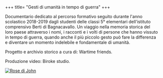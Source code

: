 +++
title= "Gesti di umanità in tempo di guerra"
+++

Documentario dedicato al percorso formativo seguito durante l'anno scolastico 2018-2019 dagli studenti delle classi 5° elementari dell'istituto comprensivo Berti di Bagnacavallo. Un viaggio nella memoria storica del loro paese attraverso i nomi, i racconti e i volti di persone che hanno vissuto in tempo di guerra, quando anche il più piccolo gesto può fare la differenza e diventare un momento indelebile e fondamentale di umanità.


Progetto e archivio storico a cura di: Wartime friends.

Produzione video: Biroke studio.

<a href="/images/files/elementariBllo.jpg" target=_blank><img src="/images/files/elementariBllo.jpg" title="Rose di John"></a>
